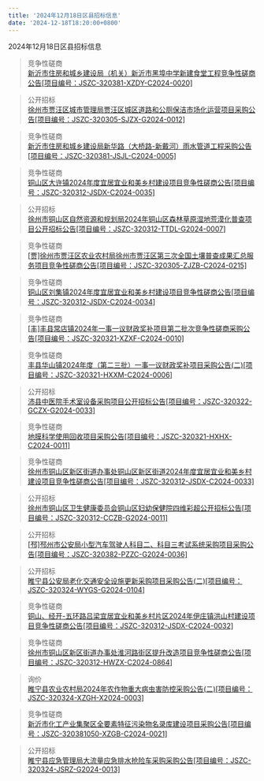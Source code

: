 ```yaml
---
title: '2024年12月18日区县招标信息'
date: '2024-12-18T18:20:00+0800'
---
```

2024年12月18日区县招标信息
<!--more-->
>竞争性磋商<br>
>[新沂市住房和城乡建设局（机关）新沂市黑埠中学新建食堂工程竞争性磋商公告[项目编号：JSZC-320381-XZDY-C2024-0020]](http://czj.xz.gov.cn/Home/HomeDetails?type=0&articleid=1f739eea-d8a3-43fe-99d4-b6b06c0152ba)

>公开招标<br>
>[徐州市贾汪区城市管理局贾汪区城区道路和公厕保洁市场化运营项目采购公告[项目编号：JSZC-320305-SJZX-G2024-0012]](http://czj.xz.gov.cn/Home/HomeDetails?type=0&articleid=3ab05b50-8a0f-4276-bc6c-e6feb53bf219)

>竞争性磋商<br>
>[新沂市住房和城乡建设局新华路（大桥路-新戴河）雨水管道工程采购公告[项目编号：JSZC-320381-JSJL-C2024-0005]](http://czj.xz.gov.cn/Home/HomeDetails?type=0&articleid=78445e68-6fd8-4bd3-90f9-b44d85f3f0ae)

>竞争性磋商<br>
>[铜山区大许镇2024年度宜居宜业和美乡村建设项目竞争性磋商公告[项目编号：JSZC-320312-JSDX-C2024-0035]](http://czj.xz.gov.cn/Home/HomeDetails?type=0&articleid=5d79f006-439b-4311-b934-056ad11ad801)

>公开招标<br>
>[徐州市铜山区自然资源和规划局2024年铜山区森林草原湿地荒漠化普查项目公开招标公告[项目编号：JSZC-320312-TTDL-G2024-0007]](http://czj.xz.gov.cn/Home/HomeDetails?type=0&articleid=a9d463be-232b-4fc2-855b-6ae9a3e06d0a)

>竞争性磋商<br>
>[[贾]徐州市贾汪区农业农村局徐州市贾汪区第三次全国土壤普查成果汇总服务项目竞争性磋商公告[项目编号：JSZC-320305-ZJZB-C2024-0215]](http://czj.xz.gov.cn/Home/HomeDetails?type=0&articleid=eec9bdcd-9269-4c36-8ca7-97611fcc8f0f)

>竞争性磋商<br>
>[铜山区刘集镇2024年度宜居宜业和美乡村建设项目竞争性磋商公告[项目编号：JSZC-320312-JSDX-C2024-0034]](http://czj.xz.gov.cn/Home/HomeDetails?type=0&articleid=0ec7f109-137a-4427-92b5-5c276016f953)

>竞争性磋商<br>
>[[丰]丰县常店镇2024年一事一议财政奖补项目第二批次竞争性磋商采购公告[项目编号：JSZC-320321-XZXF-C2024-0010]](http://czj.xz.gov.cn/Home/HomeDetails?type=0&articleid=81185a04-2c96-4e2b-a5e8-59e8d9ccdf03)

>竞争性磋商<br>
>[丰县华山镇2024年度（第二三批）一事一议财政奖补项目采购公告(二)[项目编号：JSZC-320321-HXXM-C2024-0006]](http://czj.xz.gov.cn/Home/HomeDetails?type=0&articleid=f35ab8b9-019d-4dd7-b3d1-b117626f86f1)

>公开招标<br>
>[沛县中医院手术室设备采购项目公开招标公告[项目编号：JSZC-320322-GCZX-G2024-0033]](http://czj.xz.gov.cn/Home/HomeDetails?type=0&articleid=5554f93f-d72a-4aa0-87b6-b719c8646cd8)

>竞争性磋商<br>
>[地膜科学使用回收项目采购公告[项目编号：JSZC-320321-HXHX-C2024-0011]](http://czj.xz.gov.cn/Home/HomeDetails?type=0&articleid=3d782e67-0568-47ea-9703-83274c19b369)

>竞争性磋商<br>
>[徐州市铜山区新区街道办事处铜山区新区街道2024年度宜居宜业和美乡村建设项目竞争性磋商公告[项目编号：JSZC-320312-JSDX-C2024-0033]](http://czj.xz.gov.cn/Home/HomeDetails?type=0&articleid=09f5299c-74f8-481c-8492-50741a53db8a)

>公开招标<br>
>[徐州市铜山区卫生健康委员会铜山区妇幼保健院四维彩超公开招标公告[项目编号：JSZC-320312-CCZB-G2024-0011]](http://czj.xz.gov.cn/Home/HomeDetails?type=0&articleid=a618996a-8b60-49c8-8cd8-60ea4a207f47)

>公开招标<br>
>[[邳]邳州市公安局小型汽车驾驶人科目二、科目三考试系统采购项目采购公告[项目编号：JSZC-320382-PZZC-G2024-0036]](http://czj.xz.gov.cn/Home/HomeDetails?type=0&articleid=fdce9e4a-831c-4a62-af29-627afde0cdcc)

>公开招标<br>
>[睢宁县公安局老化交通安全设施更新采购项目采购公告(二)[项目编号：JSZC-320324-WYGS-G2024-0104]](http://czj.xz.gov.cn/Home/HomeDetails?type=0&articleid=7dcc93fa-9089-4e2e-a366-1ed94cc3fa23)

>竞争性磋商<br>
>[铜山、经开-五环路吕梁宜居宜业和美乡村片区2024年伊庄镇洪山村建设项目竞争性磋商公告[项目编号：JSZC-320312-JSDX-C2024-0032]](http://czj.xz.gov.cn/Home/HomeDetails?type=0&articleid=e9e83fa1-e01b-4177-8b10-a5ee423e5a3c)

>竞争性磋商<br>
>[徐州市铜山区新区街道办事处淮河路街区提升改造项目竞争性磋商公告[项目编号：JSZC-320312-HWZX-C2024-0864]](http://czj.xz.gov.cn/Home/HomeDetails?type=0&articleid=10feaffb-131c-473c-a3f8-a8485b1b354d)

>询价<br>
>[睢宁县农业农村局2024年农作物重大病虫害防控采购公告(二)[项目编号：JSZC-320324-XZGH-X2024-0003]](http://czj.xz.gov.cn/Home/HomeDetails?type=0&articleid=297c9020-bcff-470d-bea7-08b4c806c3aa)

>竞争性磋商<br>
>[新沂市化工产业集聚区全要素特征污染物名录库建设项目采购公告[项目编号：JSZC-320381050-XZGB-C2024-0021]](http://czj.xz.gov.cn/Home/HomeDetails?type=0&articleid=9b452b74-3412-4938-b603-93e69321de1e)

>公开招标<br>
>[睢宁县应急管理局大流量应急排水抢险车采购采购公告[项目编号：JSZC-320324-JSRZ-G2024-0013]](http://czj.xz.gov.cn/Home/HomeDetails?type=0&articleid=f4c79056-02a2-489d-a4ea-b1db027c7901)

